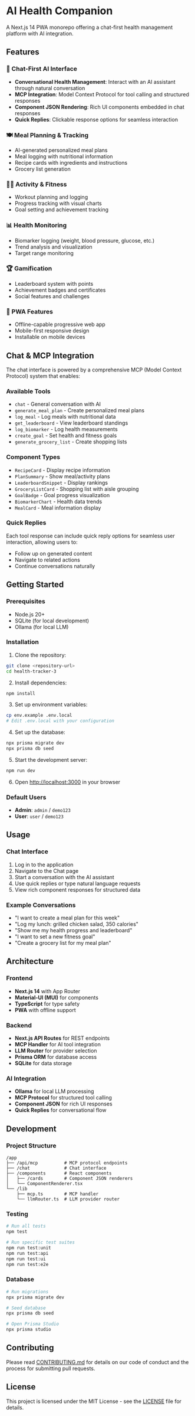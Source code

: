 # AI Health Companion

A Next.js 14 PWA monorepo offering a chat-first health management platform with AI integration.

## Features

### 🤖 Chat-First AI Interface
- **Conversational Health Management**: Interact with an AI assistant through natural conversation
- **MCP Integration**: Model Context Protocol for tool calling and structured responses
- **Component JSON Rendering**: Rich UI components embedded in chat responses
- **Quick Replies**: Clickable response options for seamless interaction

### 🍽️ Meal Planning & Tracking
- AI-generated personalized meal plans
- Meal logging with nutritional information
- Recipe cards with ingredients and instructions
- Grocery list generation

### 🏃‍♂️ Activity & Fitness
- Workout planning and logging
- Progress tracking with visual charts
- Goal setting and achievement tracking

### 📊 Health Monitoring
- Biomarker logging (weight, blood pressure, glucose, etc.)
- Trend analysis and visualization
- Target range monitoring

### 🏆 Gamification
- Leaderboard system with points
- Achievement badges and certificates
- Social features and challenges

### 📱 PWA Features
- Offline-capable progressive web app
- Mobile-first responsive design
- Installable on mobile devices

## Chat & MCP Integration

The chat interface is powered by a comprehensive MCP (Model Context Protocol) system that enables:

### Available Tools
- `chat` - General conversation with AI
- `generate_meal_plan` - Create personalized meal plans
- `log_meal` - Log meals with nutritional data
- `get_leaderboard` - View leaderboard standings
- `log_biomarker` - Log health measurements
- `create_goal` - Set health and fitness goals
- `generate_grocery_list` - Create shopping lists

### Component Types
- `RecipeCard` - Display recipe information
- `PlanSummary` - Show meal/activity plans
- `LeaderboardSnippet` - Display rankings
- `GroceryListCard` - Shopping list with aisle grouping
- `GoalBadge` - Goal progress visualization
- `BiomarkerChart` - Health data trends
- `MealCard` - Meal information display

### Quick Replies
Each tool response can include quick reply options for seamless user interaction, allowing users to:
- Follow up on generated content
- Navigate to related actions
- Continue conversations naturally

## Getting Started

### Prerequisites
- Node.js 20+
- SQLite (for local development)
- Ollama (for local LLM)

### Installation

1. Clone the repository:
```bash
git clone <repository-url>
cd health-tracker-3
```

2. Install dependencies:
```bash
npm install
```

3. Set up environment variables:
```bash
cp env.example .env.local
# Edit .env.local with your configuration
```

4. Set up the database:
```bash
npx prisma migrate dev
npx prisma db seed
```

5. Start the development server:
```bash
npm run dev
```

6. Open [http://localhost:3000](http://localhost:3000) in your browser

### Default Users
- **Admin**: `admin` / `demo123`
- **User**: `user` / `demo123`

## Usage

### Chat Interface
1. Log in to the application
2. Navigate to the Chat page
3. Start a conversation with the AI assistant
4. Use quick replies or type natural language requests
5. View rich component responses for structured data

### Example Conversations
- "I want to create a meal plan for this week"
- "Log my lunch: grilled chicken salad, 350 calories"
- "Show me my health progress and leaderboard"
- "I want to set a new fitness goal"
- "Create a grocery list for my meal plan"

## Architecture

### Frontend
- **Next.js 14** with App Router
- **Material-UI (MUI)** for components
- **TypeScript** for type safety
- **PWA** with offline support

### Backend
- **Next.js API Routes** for REST endpoints
- **MCP Handler** for AI tool integration
- **LLM Router** for provider selection
- **Prisma ORM** for database access
- **SQLite** for data storage

### AI Integration
- **Ollama** for local LLM processing
- **MCP Protocol** for structured tool calling
- **Component JSON** for rich UI responses
- **Quick Replies** for conversational flow

## Development

### Project Structure
```
/app
├── /api/mcp          # MCP protocol endpoints
├── /chat             # Chat interface
├── /components       # React components
│   ├── /cards        # Component JSON renderers
│   └── ComponentRenderer.tsx
└── /lib
    ├── mcp.ts        # MCP handler
    └── llmRouter.ts  # LLM provider router
```

### Testing
```bash
# Run all tests
npm test

# Run specific test suites
npm run test:unit
npm run test:api
npm run test:ui
npm run test:e2e
```

### Database
```bash
# Run migrations
npx prisma migrate dev

# Seed database
npx prisma db seed

# Open Prisma Studio
npx prisma studio
```

## Contributing

Please read [CONTRIBUTING.md](CONTRIBUTING.md) for details on our code of conduct and the process for submitting pull requests.

## License

This project is licensed under the MIT License - see the [LICENSE](LICENSE) file for details. 